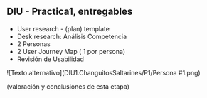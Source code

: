 ## DIU - Practica1, entregables



- User research - (plan) template 
- Desk research: Análisis Competencia 
- 2 Personas 
- 2 User Journey Map  ( 1 por persona)
- Revisión de Usabilidad 

![Texto alternativo](DIU1.ChanguitosSaltarines/P1/Persona #1.png)

(valoración y conclusiones de esta etapa)
